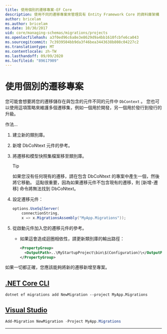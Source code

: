 ```yaml
---
title: 使用個別的遷移專案-EF Core
description: 使用不同的遷移專案來管理具有 Entity Framework Core 的資料庫架構
author: bricelam
ms.author: bricelam
ms.date: 10/30/2017
uid: core/managing-schemas/migrations/projects
ms.openlocfilehash: a3f0ed96c6a8e3e8629d9a4bb1610fcbfe6ca043
ms.sourcegitcommit: 7c3939504bb9da3f46bea3443638b808c04227c2
ms.translationtype: MT
ms.contentlocale: zh-TW
ms.lasthandoff: 09/09/2020
ms.locfileid: "89617909"
---
```

# <a name="using-a-separate-migrations-project"></a>使用個別的遷移專案

您可能會想要將您的遷移儲存在與包含的元件不同的元件中 `DbContext` 。 您也可以使用這項策略來維護多個遷移集，例如一個用於開發，另一個用於發行到發行的升級。

作法...

1. 建立新的類別庫。

2. 新增 DbCoNtext 元件的參考。

3. 將遷移和模型快照集檔案移至類別庫。
   > [!TIP]
   > 如果您沒有任何現有的遷移，請在包含 DbCoNtext 的專案中產生一個，然後將它移動。
   > 這點很重要，因為如果遷移元件不包含現有的遷移，則 [新增-遷移] 命令將無法找到 DbCoNtext。

4. 設定遷移元件：

   ``` csharp
   options.UseSqlServer(
       connectionString,
       x => x.MigrationsAssembly("MyApp.Migrations"));
   ```

5. 從啟動元件加入您的遷移元件的參考。
   * 如果這會造成迴圈相依性，請更新類別庫的輸出路徑：

     ``` xml
     <PropertyGroup>
       <OutputPath>..\MyStartupProject\bin\$(Configuration)\</OutputPath>
     </PropertyGroup>
     ```

如果一切都正確，您應該能夠將新的遷移新增至專案。

## <a name="net-core-cli"></a>[.NET Core CLI](#tab/dotnet-core-cli)

```dotnetcli
dotnet ef migrations add NewMigration --project MyApp.Migrations
```

## <a name="visual-studio"></a>[Visual Studio](#tab/vs)

``` powershell
Add-Migration NewMigration -Project MyApp.Migrations
```

***
